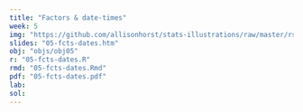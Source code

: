 ```yaml
---
title: "Factors & date-times"
week: 5
img: "https://github.com/allisonhorst/stats-illustrations/raw/master/rstats-artwork/lubridate.png"
slides: "05-fcts-dates.htm"
obj: "objs/obj05"
r: "05-fcts-dates.R"
rmd: "05-fcts-dates.Rmd"
pdf: "05-fcts-dates.pdf"
lab:
sol:
---
```

